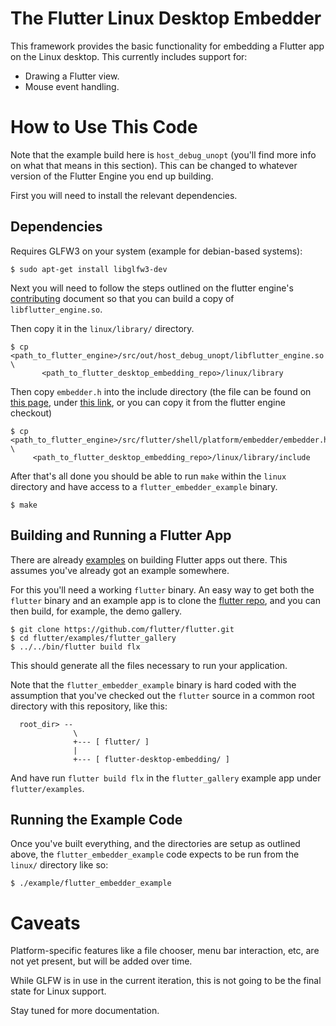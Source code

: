 # The Flutter Linux Desktop Embedder

This framework provides the basic functionality for embedding a Flutter app on
the Linux desktop. This currently includes support for:

*  Drawing a Flutter view.
*  Mouse event handling.

# How to Use This Code

Note that the example build here is `host_debug_unopt` (you'll find more info on
what that means in this section). This can be changed to whatever version of
the Flutter Engine you end up building.

First you will need to install the relevant dependencies.

## Dependencies

Requires GLFW3 on your system (example for debian-based systems):

```
$ sudo apt-get install libglfw3-dev
```

Next you will need to follow the steps outlined on the flutter engine's
[contributing](https://github.com/flutter/engine/blob/master/CONTRIBUTING.md)
document so that you can build a copy of `libflutter_engine.so`.

Then copy it in the `linux/library/` directory.

```
$ cp <path_to_flutter_engine>/src/out/host_debug_unopt/libflutter_engine.so \
       <path_to_flutter_desktop_embedding_repo>/linux/library
```

Then copy `embedder.h` into the include directory (the file can be found on [this
page](https://github.com/flutter/engine/wiki/Custom-Flutter-Engine-Embedders),
under [this
link](https://github.com/flutter/engine/blob/4733e3373789894aa4f593137c6d440891d492a2/shell/platform/embedder/embedder.h), or you can copy it from the flutter engine checkout)

```
$ cp <path_to_flutter_engine>/src/flutter/shell/platform/embedder/embedder.h \
     <path_to_flutter_desktop_embedding_repo>/linux/library/include
```

After that's all done you should be able to run `make` within the `linux`
directory and have access to a `flutter_embedder_example` binary.

```
$ make
```


## Building and Running a Flutter App


There are already [examples](https://flutter.io/get-started/) on building
Flutter apps out there. This assumes you've already got an example somewhere.

For this you'll need a working `flutter` binary. An easy way to get both the
`flutter` binary and an example app is to clone the [flutter
repo](https://github.com/flutter/flutter), and you can then build, for example,
the demo gallery.

```
$ git clone https://github.com/flutter/flutter.git
$ cd flutter/examples/flutter_gallery
$ ../../bin/flutter build flx
```

This should generate all the files necessary to run your application.

Note that the `flutter_embedder_example` binary is hard coded with the
assumption that you've checked out the `flutter` source in a common root
directory with this repository, like this:

```
  root_dir> --
              \
              +--- [ flutter/ ]
              |
              +--- [ flutter-desktop-embedding/ ]
```

And have run `flutter build flx` in the `flutter_gallery` example app under
`flutter/examples`.

## Running the Example Code

Once you've built everything, and the directories are setup as outlined above,
the `flutter_embedder_example` code expects to be run from the `linux/`
directory like so:

```
$ ./example/flutter_embedder_example
```

# Caveats

Platform-specific features like a file chooser, menu bar interaction, etc, are
not yet present, but will be added over time.

While GLFW is in use in the current iteration, this is not going to be the final
state for Linux support.

Stay tuned for more documentation.

